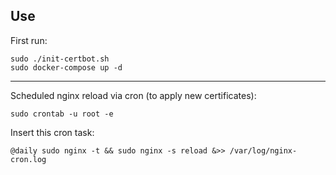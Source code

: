 ## Use

First run:

```
sudo ./init-certbot.sh
sudo docker-compose up -d
```

---

Scheduled nginx reload via cron (to apply new certificates):

```
sudo crontab -u root -e
```

Insert this cron task:
```
@daily sudo nginx -t && sudo nginx -s reload &>> /var/log/nginx-cron.log
```